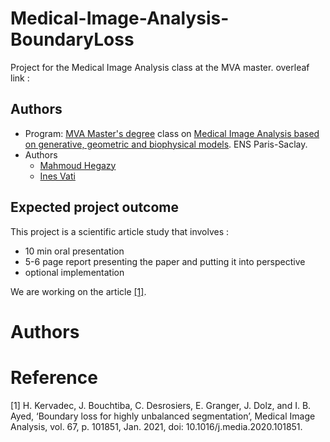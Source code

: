 # Medical-Image-Analysis-BoundaryLoss
  Project for the Medical Image Analysis class at the MVA master.
  overleaf link : 

## Authors
- Program: [MVA Master's degree](https://www.master-mva.com/) class on [Medical Image Analysis based on generative, geometric and biophysical models](http://www-sop.inria.fr/asclepios/cours/MVA/index.htm). ENS Paris-Saclay.
- Authors
    - [Mahmoud Hegazy](https://github.com/mahegz)
    - [Ines Vati](https://github.com/InesVATI)


## Expected project outcome
This project is a scientific article study that involves :
- 10 min oral presentation
- 5-6 page report presenting the paper and putting it into perspective
- optional implementation

We are working on the article [[1]](#1).

# Authors 

# Reference

<a id="1"> [1] </a> H. Kervadec, J. Bouchtiba, C. Desrosiers, E. Granger, J. Dolz, and I. B. Ayed, ‘Boundary loss for highly unbalanced segmentation’, Medical Image Analysis, vol. 67, p. 101851, Jan. 2021, doi: 10.1016/j.media.2020.101851.
